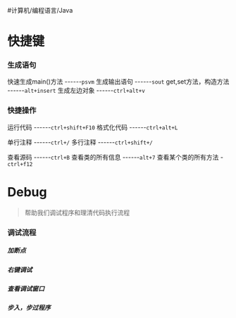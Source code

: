 #计算机/编程语言/Java 
# 快捷键
### 生成语句
快速生成main()方法  ------`psvm`
生成输出语句  ------`sout`
get,set方法，构造方法  ------`alt+insert`
生成左边对象  ------`ctrl+alt+v`

### 快捷操作
运行代码  ------`ctrl+shift+F10`
格式化代码  ------`ctrl+alt+L`

单行注释  ------`ctrl+/`
多行注释  ------`ctrl+shift+/`

查看源码  ------`ctrl+B`
查看类的所有信息  ------`alt+7`
查看某个类的所有方法 -`ctrl+f12`
# Debug
>帮助我们调试程序和理清代码执行流程

### 调试流程
##### 加断点
##### 右键调试
##### 查看调试窗口
##### 步入，步过程序
















